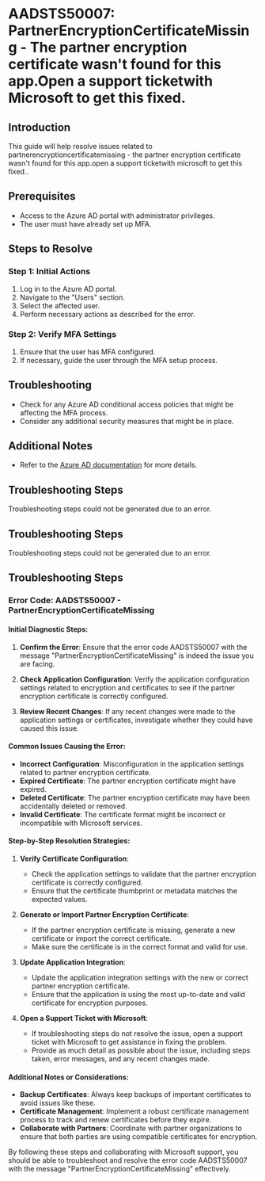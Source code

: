 # AADSTS50007: PartnerEncryptionCertificateMissing - The partner encryption certificate wasn't found for this app.Open a support ticketwith Microsoft to get this fixed.

## Introduction
This guide will help resolve issues related to partnerencryptioncertificatemissing - the partner encryption certificate wasn't found for this app.open a support ticketwith microsoft to get this fixed..

## Prerequisites
- Access to the Azure AD portal with administrator privileges.
- The user must have already set up MFA.

## Steps to Resolve

### Step 1: Initial Actions
1. Log in to the Azure AD portal.
2. Navigate to the "Users" section.
3. Select the affected user.
4. Perform necessary actions as described for the error.

### Step 2: Verify MFA Settings
1. Ensure that the user has MFA configured.
2. If necessary, guide the user through the MFA setup process.

## Troubleshooting
- Check for any Azure AD conditional access policies that might be affecting the MFA process.
- Consider any additional security measures that might be in place.

## Additional Notes
- Refer to the [Azure AD documentation](https://learn.microsoft.com/en-us/azure/active-directory/) for more details.


## Troubleshooting Steps
Troubleshooting steps could not be generated due to an error.

## Troubleshooting Steps
Troubleshooting steps could not be generated due to an error.

## Troubleshooting Steps
### Error Code: AADSTS50007 - PartnerEncryptionCertificateMissing

#### Initial Diagnostic Steps:
1. **Confirm the Error**: Ensure that the error code AADSTS50007 with the message "PartnerEncryptionCertificateMissing" is indeed the issue you are facing.
   
2. **Check Application Configuration**: Verify the application configuration settings related to encryption and certificates to see if the partner encryption certificate is correctly configured.

3. **Review Recent Changes**: If any recent changes were made to the application settings or certificates, investigate whether they could have caused this issue.

#### Common Issues Causing the Error:
- **Incorrect Configuration**: Misconfiguration in the application settings related to partner encryption certificate.
- **Expired Certificate**: The partner encryption certificate might have expired.
- **Deleted Certificate**: The partner encryption certificate may have been accidentally deleted or removed.
- **Invalid Certificate**: The certificate format might be incorrect or incompatible with Microsoft services.
  
#### Step-by-Step Resolution Strategies:
1. **Verify Certificate Configuration**:
   - Check the application settings to validate that the partner encryption certificate is correctly configured.
   - Ensure that the certificate thumbprint or metadata matches the expected values.

2. **Generate or Import Partner Encryption Certificate**:
   - If the partner encryption certificate is missing, generate a new certificate or import the correct certificate.
   - Make sure the certificate is in the correct format and valid for use.

3. **Update Application Integration**:
   - Update the application integration settings with the new or correct partner encryption certificate.
   - Ensure that the application is using the most up-to-date and valid certificate for encryption purposes.

4. **Open a Support Ticket with Microsoft**:
   - If troubleshooting steps do not resolve the issue, open a support ticket with Microsoft to get assistance in fixing the problem.
   - Provide as much detail as possible about the issue, including steps taken, error messages, and any recent changes made.

#### Additional Notes or Considerations:
- **Backup Certificates**: Always keep backups of important certificates to avoid issues like these.
- **Certificate Management**: Implement a robust certificate management process to track and renew certificates before they expire.
- **Collaborate with Partners**: Coordinate with partner organizations to ensure that both parties are using compatible certificates for encryption.

By following these steps and collaborating with Microsoft support, you should be able to troubleshoot and resolve the error code AADSTS50007 with the message "PartnerEncryptionCertificateMissing" effectively.
